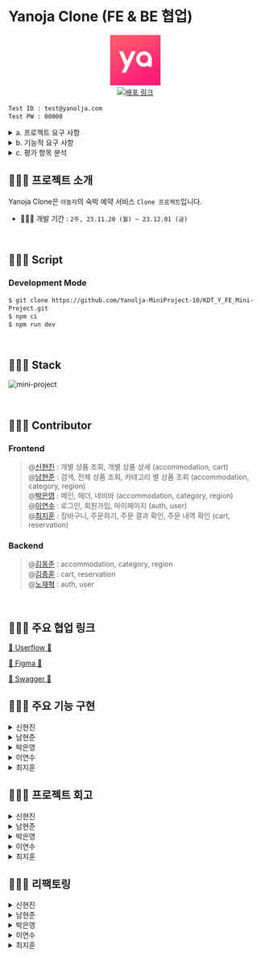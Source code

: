 # Yanoja Clone (FE & BE 협업)

<p align="center">
  <img src="public/favicon.ico"  width="100" height="100"/><br/>
  <a href="https://yanolja.vercel.app/">
    <img src="https://img.shields.io/badge/배포 링크-212125?style=for-the-badge&logoColor=white" alt="배포 링크"/>
  </a>
</p>

```
Test ID : test@yanolja.com
Test PW : 00000
```

<details>
<summary>a. 프로젝트 요구 사항</summary>

  [회원 회원가입 기능]

  - [ ] 회원은 회원가입을 할 수 있습니다.  
  - [ ] 기본 정보는 ID 역할로 이메일 주소와, 비밀번호, 이름 입니다.

  [회원 로그인 기능]

  - [ ]  이메일과 비밀번호로 로그인할 수 있습니다.
  - [ ]  회원 정보를 저장해둔 데이터베이스를 검색하여 해당 사용자가 유효한 사용자 인지 판단합니다.
  - [ ]  상품 조회(전체, 개별), 회원 가입은 로그인 없이 사용 가능합니다. 이 외 기능은 로그인이 필요합니다.

  [전체 상품 목록 조회]

  - [ ]  데이터베이스에서 전체 상품 목록을 가져옵니다.
  - [ ]  이미지, 상품명, 상품가격을 기본으로 출력합니다.
  - [ ]  재고에 따라 품절일 경우, 출력 여부에 대해선 팀별로 결정합니다.
  - [ ]  (옵션) 카테고리를 분류하여, 상품을 출력할 수도 있습니다.
  - [ ]  한 페이지에 출력되는 상품 개수는 팀별로 정하여, 페이징을 수행합니다.

  [개별 상품 조회]

  - [ ]  전체 상품 목록에서 특정 상품 이미지를 클릭하면, 해당 상품에 대한 상세 정보를 상품에 저장해 둔 데이터베이스에서 가져옵니다.
  - [ ]  이미지, 상품명, 상품가격, 상품 상세 소개 (1줄 이상)을 기본으로 출력합니다.
  - [ ]  재고에 따라 품절일 경우, 화면 구성은 팀별로 결정합니다.

  [상품 옵션 선택]

  - [ ]  상품 상세 소개 페이지에서 상품 옵션을 선택할 수 있습니다.
  - [ ]  날짜, 숙박 인원은 기본으로 포함됩니다.
  - [ ]  이 외 룸 형태 등 필요한 요소는 팀별로 기획합니다.

  [장바구니 담기]

  - [ ]  상품 옵션을 선택한 후, 장바구니 담기 버튼을 클릭하면 선택한 상품이 장바구니에 담깁니다.

  [장바구니 보기]

  - [ ]  장바구니에 담긴 상품 데이터 (이미지, 상품명, 옵션 등)에 따른 상품별 구매 금액, 전체 주문 합계 금액 등을 화면에 출력합니다.
  - [ ]  체크 박스를 통해 결제할 상품을 선택/제외할 수도 있습니다.
  - [ ]  주문하기 버튼을 통해 주문/결제 화면으로 이동합니다.

  [주문하기]

  - [ ]  장바구니에서 주문하기 버튼 또는 개별 상품 조회 페이지에서 주문하기 버튼을 누르면 전환되는 페이지입니다.
  - [ ]  만 14세 이상 이용 동의를 체크 박스로 입력 받으면, 화면 최하단에 결제하기 버튼이 활성화됩니다.

  [결제하기]

  - [ ]  주문 페이지에서 결제하기 버튼을 클릭하면, 실제 결제 로직 및 절차 없이 상품을 바로
  주문한 것으로 처리합니다.
  - [ ]  주문을 저장하는 데이터베이스에 주문 정보를 저장합니다.

  [주문 결과 확인]

  - [ ]  결제를 성공적으로 처리하면, 주문한 상품(들)에 대한 주문 결과를 출력해줍니다.

  [(옵션) 주문 내역 확인]

  - [ ]  별도 주문 내역 페이지에 여태 주문한 모든 이력을 출력해줍니다.

</details>

<details>
<summary>b. 기능적 요구 사항</summary>

  [공통]

  - [ ]  모든 단계에서 협업을 기반으로 프로젝트를 진행합니다.
  - [ ]  각 기능을 구현하기 위해 HTTP Request Body / Response Body 에 전달할 데이터는 프론트엔드와 백엔드의 협업을 통해 결정합니다.
  - [ ]  모든 단계에서 **테스트를 수행**합니다.

  [프론트엔드]

  - [ ]  사용자 인터페이스 예시를 참고하여, 화면을 구성합니다.
  - [ ]  API 명세에 따라 백엔드에 전달된 JSON 데이터를 필요에 따라 정돈하여 화면에 출력합니다.
  - [ ]  프론트엔드 단에서 **유효성 검사**를 수행해야하는 지점을 고려합니다.
  - [ ]  React.js 또는 Next.js를 기반으로 구현하며, 컴포넌트 단위로 구조를 설계합니다.
  - [ ]  (옵션) 페이징 처리 시, **무한 스크롤**을 고려합니다.

</details>

<details>
<summary>c. 평가 항목 분석</summary>

  [프로젝트 관리]

  - [ ]  일정을 설정하고 업무를 효과적으로 분배하고 관리했는가?
  - [ ]  일정 계획 및 관리, 업무 분배, 이슈 관리 등 프로젝트 관리에 충실히 노력했는가?

  [설계]

  - [ ]  사용자 경험(UX)을 고려한 사용자 친화적인 인터페이스(UI)로 사용에 어색함 또는 불편함이 없는가?
  - [ ]  API 문서에 모든 기능을 포함하고, Request/Response 에 대해 명확히 설명하였는가?
  - [ ]  데이터베이스 테이블 간 연관관계를 적절히 설정하였는가?

  [기능]

  - [ ]  Spring Security 의 인증/인가를 활용하여 회원가입/로그인 기능을 구현하였는가?
  - [ ]  프론트엔드에서 필요한 유효성 검사가 1 개 이상 고려되었는가?
  - [ ]  이메일, 비밀번호, 이름을 포함한 정보로 회원 가입 기능이 구현되었는가?
  - [ ]  이메일과 비밀번호로 로그인 기능이 구현되었는가?
  - [ ]  숙박 상품 전체 조회 기능이 정상적으로 구현되었는가?
  - [ ]  숙박 상품 개별 조회 기능이 정상적으로 구현되었는가?
  - [ ]  장바구니(담기, 보기) 기능이 정상적으로 구동되는가?
  - [ ]  주문하기 기능이 정상적으로 구동되는가?
  - [ ]  결제하기 기능이 정상적으로 구동되는가?
  - [ ]  결제하기가 성공할 경우, 주문 결과를 확인할 수 있는가?

  [프로젝트 완성도]

  - [ ]  Open API 의 데이터를 검증하고 적절하게 활용하였는가?
  - [ ]  화면 컴포넌트 단위는 적절한가?
  - [ ]  코드 품질과 안정성을 고려하여 테스트 케이스를 작성하고 테스트를 수행했는가?

  [협업 및 커뮤니케이션]

  - [ ]  협업 도구와 팀원들 간의 원활한 커뮤니케이션을 얼마나 잘 이끌어 나갔는가?
  - [ ]  팀원들과의 원활한 커뮤니케이션과 정보 공유를 수행했는가?

</details>

## 🧑🏻‍💻 프로젝트 소개

Yanoja Clone은 `야놀자`의 숙박 예약 서비스 `Clone 프로젝트`입니다.

- 🧑🏻‍💻 개발 기간 : `2주, 23.11.20 (월) ~ 23.12.01 (금)`

<br/>

## 🧑🏻‍💻 Script

### Development Mode

```
$ git clone https://github.com/Yanolja-MiniProject-10/KDT_Y_FE_Mini-Project.git
$ npm ci
$ npm run dev
```

<br/>

## 🧑🏻‍💻 Stack

![mini-project](https://github.com/cs-yum/cs-yum-blog/assets/101972330/ea06a2f1-e5c6-4d9f-8b8a-7b4431eb5837)

<br/>

## 🧑🏻‍💻 Contributor
### Frontend
> @[신현진](https://github.com/xxxjinn) : 개별 상품 조회, 개별 상품 상세 (accommodation, cart)  
> @[남현준](https://github.com/applevalley) : 검색, 전체 상품 조회, 카테고리 별 상품 조회 (accommodation, category, region)  
> @[박은영](https://github.com/SKY-PEY) : 메인, 헤더, 네비바 (accommodation, category, region)  
> @[이연수](https://github.com/suehub) : 로그인, 회원가입, 마이페이지 (auth, user)  
> @[최지훈](https://github.com/JitHoon) : 장바구니, 주문하기, 주문 결과 확인, 주문 내역 확인 (cart, reservation)

### Backend
> @[김동준](https://github.com/Kim-Dong-Jun99) : accommodation, category, region  
> @[김종훈](https://github.com/whdgns5059) : cart, reservation  
> @[노재혁](https://github.com/NoJaeHyuk) : auth, user

<br/>

## 🧑🏻‍💻 주요 협업 링크

[🥇 Userflow 🥇](https://www.figma.com/file/nXHa5NqJdIhkRjZIQ3a2kq/mini-project?type=whiteboard&node-id=0%3A1&t=5zXImadm92h4kzvE-1)

[🥇 Figma 🥇](https://www.figma.com/file/xzhsFAOTqHb6HgtcopNyq8/miniProject?type=design&node-id=0%3A1&mode=design&t=3IQv0goIdhTfOUTv-1)

[🥇 Swagger 🥇](https://ybe-mini.site/swagger-ui/index.html)

## 🧑🏻‍💻 주요 기능 구현
<details>
<summary>신현진</summary>

- **숙소 상세 페이지**
    - 숙소 정보 (이름, 주소, 소개)를 보여줍니다.
    - 해당 숙소에 존재하는 객실의 목록과, 정보(객실 이름, 체크인/아웃 시간, 숙박 기간, 가격, 남은 객실의 수, 인원)를 보여줍니다.
    
    - 장바구니 버튼을 누르면 해당 객실이 장바구니에 담긴 뒤 toast가 나오고, 해당 toast를 통해 장바구니로 이동이 가능합니다.
    - 예약하기 버튼을 누르면 해당 객실에 대한 단일 상품 예약 페이지로 이동합니다.
    - 상세보기 버튼을 누르면 해당 객실의 상세 페이지로 이동합니다.
    
    - 사용자가 선택한 날짜, 인원에 따라 예약 마감/인원 초과에 관한 text를 띄워주고, 이에 따라 장바구니와 예약하기 버튼(text⇒예약 불가로 변경)이 비활성화됩니다.
    
- **객실 상세 페이지**
    - 객실 정보 (이름, 체크인/아웃 시간, 가격, 숙박 기간, 소개, 남은 객실 개수, 인원)를 보여줍니다.
    
    - 하단 바
        - 사용자가 선택한 날짜, 인원, 가격, 숙박 기간 정보를 보여줍니다.
        - 장바구니 버튼을 누르면 해당 객실이 장바구니에 담긴 뒤 toast가 나오고, toast를 통해 장바구니로 이동이 가능합니다.
        - 예약하기 버튼을 누르면 해당 객실에 대한 단일 상품 예약 페이지로 이동합니다.
    
- **404 페이지**
    - 사용자가 잘못된 url을 입력했을 때 이동하는 페이지입니다.
    - 버튼을 통해 메인으로 이동이 가능합니다.

</details>

<details>
<summary>남현준</summary>

- **공통 컴포넌트**
    - 숙박 날짜, 인원, 지역을 선택할 수 있는 nav 구현
        - 각각의 정보를 recoil로 관리해 날짜와 인원 정보를 필요로 하는 다른 페이지에서 가져와 사용할 수 있게 구현
        - react-datepicker 라이브러리 커스텀을 통한 숙박 기간 설정 구현
            - 현재 날짜로부터 최대 6개월, 연속 14일만 선택 가능하게 디자인

- **전체 상품 조회 페이지**
    - 전체 상품 목록 조회
    - 반응형 디자인 적용

- **검색 페이지**
    - state로 관리하는 inputValue가 변경될 때마다 API를 호출하지 않게 디바운싱 적용
    - 반응형 디자인 적용

- **카테고리별 상품 조회 페이지**
    - 반응형 디자인 적용

</details>

<details>
<summary>박은영</summary>

- **디자인**
    - 로딩 시에 스켈레톤을 먼저 보여주며, 반응형을 구현했다.

- **이벤트 캐러셀**
    - openAPI

- **카테고리**

- **모든 숙소 둘러보기**
    - 전체 숙소 조회 API

- **최근 본 상품의 연관 상품** 
    - 고객이 클릭해서 본 숙소에서 정보를 recoil에 저장하고 불러와 메인에 보여준다.
    - 로그인을 하지 않거나, 클릭한 상품이 없을 경우 보여주지 않는다.

- **지역 별 상품 추천** 
    - 모든지역API, 지역별숙소조회API
    - 지역에 따른 숙소를 분류해서 보여준다.

- **예약 숙소 랭킹** 
    - 랭킹 숙소 API
    - 예약 빈도에 따른 숙소를 불러온다

- **헤더** 
    - 페이지별로 헤더의 제목과 아이콘 등의 배열을 바꾼다

- **푸터**

- **내비바** 
    - 메인에서 보여주며, 예약내역 확인페이지, 마이페이지로 이동한다. 가운데의 야놀자 마크와 투탑버튼으로 화면 상단으로 이동한다.

</details>

<details>
<summary>이연수</summary>

- **회원가입**
    - 이름, 이메일, 비밀번호 유효성을 검사하고, 이메일 중복을 확인한 후 버튼이 활성화됐을 때 유저 정보를 생성합니다.
    
- **로그인**
    - 가입되어 있는 유저의 이메일과 비밀번호 계정으로 로그인을 합니다.
    - 이메일 또는 비밀번호가 존재하지 않을 경우 ‘이메일 또는 비밀번호가 일치하지 않습니다.’ 라는 메시지가 렌더링됩니다.

- **토큰 재발급**
    - API 호출 시 토큰이 만료됐을 때, 토큰을 재발급 받고 기존에 호출하려고 했던 API를 재호출합니다.
    
- **사용자 정보 수정**
    - 로그인한 유저의 이름을 변경합니다. 변경에 성공했을 경우 변경된 이름으로 바로 변경됩니다.

</details>

<details>
<summary>최지훈</summary>

- **장바구니 페이지**
    - 로그인한 유저만 접근이 가능합니다.
    - 장바구니에 담긴 상품이 없을 때와 있을 때 보여지는 UI를 분리하였습니다.
    - 장바구니에 상품이 담겨 있을 때, 전체 선택 기능, 선택 숙소 삭제, 개별 숙소 삭제 기능, 결제하기 버튼 기능을 활성화 합니다.
    - 사용자가 선택한 장바구니 상품에 따라서 총 상품 금액을 다르게 받아와 실시간으로 보여줍니다.
    - 사용자가 장바구니 숙소를 삭제하면 서버에 DELETE 요청을 하고 업데이트 된 서버 상태를 바로 화면에 보여줍니다.
    
- **주문하기 페이지**
    - 로그인한 유저만 접근이 가능합니다.
    - 예약 전 주의 사항을 사용자에게 보여줍니다.
    - 장바구니에서 선택한 상품 정보만 받아와 예약 대기 상품을 보여줍니다.
    - 사용자가 방문 수단을 필수로 선택하도록 합니다.
    - 사용자 정보를 GET 하여 예약자 정보를 보여줍니다.
    - 결제 전 확인 사항을 필수로 선택하도록 합니다.
    - 모든 체크 박스를 선택했을 때 결제하기 버튼이 활성화 됩니다.
    
- **주문 결과 확인 페이지**
    - 로그인한 유저만 접근이 가능합니다.
    - 주문 완료 메시지를 보여줍니다.
    - 사용자가 결제한 숙소 정보를 보여줍니다.

- **주문 내역 확인**
    - 로그인한 유저만 접근이 가능합니다.
    - 지금까지 예약한 전체 내역을 보여줍니다.
    - 결제 단위로 숙소를 묶어서 보여줍니다.
    - 예약 취소 버튼을 누르게 되면 예약 재확인 모달이 뜨며, 예약 취소를 하면 서버에 상태를 업데이트하고 해당 상태를 바로 사용자에게 실시간으로 보여줍니다.

</details>

## 🧑🏻‍💻 프로젝트 회고
<details>
<summary>신현진</summary>

- 백엔드 분들과 제대로 협업 하는 것은 이번 프로젝트가 처음이었습니다. 이전부터 소통의 중요성에 대한 말을 많이 들었어서 혹시 안좋은 상황이 생길까 걱정도 되었는데, 좋은 분들과 한 팀이 되어 서로 얼굴 붉히는 일 없이 배려하며 협업을 진행할 수 있었던 것에 대해 감사한 마음입니다.

- 부족한 실력을 가지고 있지만 조장을 맡게 되어서 부담이 되었었는데, 적지 않은 양의 피드백에 즉각적으로 대응을 해주시고, 잘 안풀리는 부분이 있을 때는 본인의 일처럼 다함께 고민해주시던 프론트엔드 팀원분들께도 너무 감사한 마음이 듭니다.

- 개인적으로 기간이 조금 더 길었다면 기한에 쫓기지 않고 조금 더 기능을 추가하거나 더욱 단단한 프로젝트를 완성시킬 수 있지 않았을까 하는 아쉬움이 정말 많이 남아서, 리팩토링 기간을 아깝게 보내지 않고 이어서 공부하는 시간을 가지고자 합니다.

- 먼 거리에 있던 가까운 거리에 있던 모두 현장에 나와 낮부터 밤까지 계속해서 함께 진행을 해서 피곤할 때도 있었지만 계속해서 해야 할 일이 생기고, 그 일을 해결해나가며 진심으로 재미있다는 생각이 들었고, 완벽하지는 않더라도 완성을 하고 얻게 된 성취감은 무엇과도 비교하지 못할 소중한 자산이라고 생각해 정말 의미 있는 시간을 보냈다고 말할 수 있을 것 같습니다.

</details>

<details>
<summary>남현준</summary>

- 백엔드와의 협업이 처음 이루어지는 프로젝트였기 때문에 2주라는 짧은 시간동안 성공적으로 기능을 구현하고 프로젝트를 잘 해낼 수 있을지 걱정이 많았는데, 운이 좋게도 너무나 좋은 분들을 만나 성공적으로 마무리할 수 있었던것같습니다! API 관련해서 문의드릴 때마다 항상 친절하게 알려주신 백엔드팀 동준님, 재혁님, 종훈님께 매우 감사드리며 항상 웃으면서 즐겁게 프로젝트 진행할 수 있게 이끌어주신 프런트팀 은영님, 연수님, 지훈님, 현진님께도 매우 감사드립니다! 정말 저희 팀 분위기 너무 훈훈하고 소통도 잘 되고 좋았어요… 할 수만 있다면 파이널까지 함께 하고 싶다고 생각했습니다!

- 검색, 상품 조회, 카테고리별 상품 조회 기능을 담당하게 되면서 2가지 고민이 생겼는데, 하나는 컴포넌트 구조를 어떻게 효율적으로 가져갈 것인지, 그리고 어떻게 API의 호출을 최소화할 것인지였습니다.
    - 공통 컴포넌트는 어려워
        - 상품 전체 조회와 카테고리별 상품 조회는 물론이고, 검색 기능 역시 사용자로부터 입력받은 특정 검색어를 전달 인자로 한 조회이기 때문에, 상품을 조회하고, 그 결과를 보여주는 하나의 공통된 컴포넌트가 중심이 될 것이라고 생각하였습니다.

        - 이 과정에서, 과연 어디까지가 공통된 기능이며 어느 부분을 각 컴포넌트별로 분리해야 할지 고민하는 과정에서 많은 시간을 사용하게 되었는데, 이전까지는 일단 구현하고 본다는 마음가짐이었지만 이번 프로젝트에서의 경험을 통해 큰 흐름에서의 구조에 대해 조금 더 깊게 생각하게 되는 계기가 되었습니다.

    - API 호출을 줄이자
        - 단순하게는 서버 비용을 줄이는 측면도 있겠지만, 프런트엔드 측면에서도 더 효율적인 코드를 작성하기 위해, 검색 페이지에서 사용자로부터 입력을 받을 때마다 조회하는 것이 아닌 디바운싱을 적용해 호출 횟수를 줄일 수 있었습니다.

        - 데이터 캐싱 등에 대한 기대를 가지고 리액트 쿼리를 사용하게 되었지만, 라이브러리에 대한 숙련도가 많이 부족해 기대한 것만큼 효율적으로 사용하지 못한 것이 많이 아쉬웠습니다.

</details>

<details>
<summary>박은영</summary>

- 처음 미니를 시작할 때 토이2와 사용하는 것들이 거의 똑같아서 크게 어려움이 없을 거라 생각했다.

- 시간을 널널하게 가지며 api 호출이나 리액트 최적화 등에 시간을 더 쓸거라 생각했지만, 이전과 달리 세세하게 신경 쓸 부분들이 많아 새로 도전하지 못한 부분들이 있어 아쉬움이 컸다. 

- 그래도 리팩토링 기간이 있으니 기능적인 부분과 최적화에 더 힘을 써 보고 싶다.

</details>

<details>
<summary>이연수</summary>

- 프론드, 백엔드 분들과 함께 프로젝트를 진행할 수 있어서 좋은 경험이었던 것 같습니다. 모든 분들이 다 열심히 즐겁게 참여하셔서 저도 즐겁게 진행할 수 있었습니다.

- 토큰을 관리하며는 로그인이 처음이라 여러움을 많이 겪었는데, 백엔드분들과 함께 구현하면서 많이 배울 수 있었습니다. 기간이 조금 더 길었다면 쿠키로 관리할 수 있도록 구현해봤을 텐데, 개인적으로 조금 아쉬웠습니다. 

- 마지막까지 모든 분들과 열심히 완성할 수 있어서 많이 배울 수 있었고 의미있는 시간이었습니다.

</details>

<details>
<summary>최지훈</summary>

- 첫 백엔드와의 협업을 통해 프로젝트 초반 데이터 구조 설계의 중요성을 깨닫게 되었습니다. 

- 단순 기능 구현을 우선시 하는 것 보다, 담당한 기능에 대해서 충분히 백엔드와 소통하고 다양한 예외 사항에대해서도 사전에 많은 시간을 들여 합의해야 프로젝트 완성도가 높아질 수 있다는 점을 알 수 있었습니다.

- 리코일과 리액트 쿼리를 활용하여 장바구니 구현을 해보면서, 클라이언트 및 서버 상태 관리를 하는데 많은 공부를 할 수 있었습니다.

- 공통 컴포넌트 작업을 하는데 어려움을 겪었습니다. 페이지마다 조금씩 다른 데이터 조건을 하나씩 추가를 하다보니 가독성이 많이 떨어졌고, 결국 다시 분리하여 작업하는 일이 많았습니다. 단순 UI로만 공통 컴포넌트를 묶는것이 아닌, 같은 UI여도 데이터가 어떻게 다른지 생각하여 작업해야겠다고 느꼈습니다. (리팩토링 과정에서 해당 문제점을 해결하였습니다.)

- 

</details>

## 🧑🏻‍💻 리팩토링

<details>
<summary>신현진</summary>

- **숙소 이미지 깜빡임 관련**
    
    
    숙소 상세 페이지의 주소는 다음과 같이 구성되어 있습니다.
    `/accommodation/:id` (숙소 고유 id)

    <br/>
    
    ##### ❓ 문제
    
    숙소 a의 상세 페이지에 들어갔다 나온 뒤 또 다른 숙소 b의 상세 페이지에 들어갔을 때,  숙소 a의 이미지가 잠깐 보였다가 b의 이미지로 바뀌면서 깜빡이는 것 처럼 보이는 현상이 있었습니다.
    
    <br/>

    ##### 💡해결
    
    - getAccommodationInfoData 함수를 통해 숙소 상세 정보를 받아오는 API를 호출하고 있는 React-Query를 활용한 코드입니다.
    
    - **이전 방식**
        
        ```jsx
        export const useAccommodationInfoQuery = ({
          id,
          reservationStartDate,
          reservationEndDate,
          member,
        }: AccommodationInfoParams) => {
          const { startDate, endDate } = useRecoilValue(accommodationDateState);
          const { guest } = useRecoilValue(accommodationMemberState);
          return useQuery({
            queryKey: ["getAccommodationInfoData", startDate, endDate, guest],
            queryFn: () => getAccommodationInfoData({ id, reservationStartDate, reservationEndDate, member }),
          });
        };
        ```
        
        - 리팩토링 전에는 queryKey에 id를 작성하지 않았습니다.
     
          <br/>
          
    - **리팩토링 후**
        - queryKey 배열에 id를 추가로 작성해주었습니다.
        
        ```jsx
        //생략
          return useQuery({
            queryKey: ["getAccommodationInfoData", startDate, endDate, guest, id],
            queryFn: () => getAccommodationInfoData({ id, reservationStartDate, reservationEndDate, member }),
          });
        };
        ```
        
    <br/>

    ##### ❗결과
    
    1. **캐시 분리**: 리팩토링 후에 각 **`id`**에 대한 별도의 캐시가 생성되어, 서로 다른 숙박 시설에 대한 정보를 더 효과적으로 관리할 수 있게 되었습니다.
    
    2. **쿼리 호출의 정확성 강화**: **`queryKey`**가 더 다양한 정보를 포함하므로, 쿼리 호출이 더 정확하게 이루어질 수 있습니다. 특히, **`id`**를 추가함으로써 해당 숙박 시설에 대한 정보를 정확하게 가져올 수 있게 되었습니다.

    <br/>
    <br/>

- **장바구니 연속 호출 방지**
    
    
    로그인 된 상태일 때, 숙소 상세 페이지 혹은 방 상세 페이지에서 장바구니 버튼을 누르면 3초간 Toast가 뜨도록 구현했습니다.
    
    <br/>
    
    ##### ❓ 문제
    
    Toast가 뜨는 3초 동안 사용자가 또 다시 장바구니 버튼을 누르게 되었을 때 Toast가 중복해서 뜨지는 않지만 장바구니에 상품이 추가되는 상황이 발생합니다.

    <br/>
    
    ##### 💡해결
    
    - postCart 함수를 통해 장바구니에 상품을 추가하는 API를 호출하고 있는 React-Query를 활용한 코드입니다.
 
      <br/>
    
    - **리팩토링 후**
        - onSuccess 함수 내부에 setTimeout 메서드를 사용해서 Toast가 떠있는 시간 (3초) 동안에 버튼을 disabled 상태가 되도록 했습니다.
            
            ```jsx
            export const usePostCart = () => {
              const queryClient = useQueryClient();
            
              const navigation = useNavigate();
            
              const setIsButtonDisabled = useSetRecoilState(cartButtonState);
            
              return useMutation({
                mutationFn: ({ roomOptionId, numberOfGuest, reservationStartDate, reservationEndDate, stayDuration }: PostCart) => {
                  return postCart(roomOptionId, numberOfGuest, reservationStartDate, reservationEndDate, stayDuration);
                },
                onSuccess: () => {
                  setIsButtonDisabled(true);
                  queryClient.invalidateQueries({ queryKey: ["fetchCarts"] });
                  setTimeout(() => setIsButtonDisabled(false), 3000);
                },
                onError: () => {
                  window.alert("장바구니에 상품을 추가하는 과정에서 문제가 발생했습니다. 메인화면으로 돌아갑니다.");
                  navigation("/");
                },
              });
            };
            ```
            
        - disabled를 `Recoil` 을 사용한 이유는 실제 CartButton 컴포넌트에서 이를 통해 버튼의 상태를 변경시키기 위함입니다.
            
            ```jsx
            <style.CartButton onClick={() => !cartButtonDisabled && (user.accessToken ? handleAddCart() : setLogInModal(true))}>
                <style.CartIcon />
            </style.CartButton>
            ```
            
    <br/>
    
    ##### ❗결과
    
    - 이를 통해 장바구니에 상품을 추가하는 것에 성공했으나 Toast가 띄워져 있을 때에는 중복으로 추가되는 것이 불가능하고, 다른 상품을 추가하기 위해서는 잠시 기다려야 한다는 사실을 사용자에게 제공할 수 있게 되었습니다.

<br/>
<br/>

- **로그인 모달 버그**
    
    
    로그인 되지 않은 상태일 때 장바구니 버튼/예약하기 버튼을 누르면 로그인이 필요하다는 모달이 나오게 됩니다.
    
    <br/>
    
    ##### ❓ 문제
    
    로그인을 하지 않은 채로 장바구니 버튼을 누름 → 로그인 모달이 띄워짐 → 로그인 화면으로 이동 → 로그인 진행 → 숙소 상세 페이지 진입
    
    위 과정에서 
    
    - 로그인을 이미 한 상태임에도
    - 장바구니/예약하기 버튼을 누르지 않고 그저 상세 페이지로 진입했을 뿐임에도
    
    로그인 모달이 띄워지는 버그가 발생하였습니다.

    <br/>
    
    ##### 💡해결
    
    - 숙소 상세 페이지에서 `Recoil` 을 사용해 전역으로 관리하는 userState를 가져와 사용합니다.
    - 이를 useEffect 내부에서 accessToken이 있을 시에 로그인 모달이 닫히도록 처리해주는 것으로 해결하였습니다.
    
    ```jsx
    const user = useRecoilValue(userState);
    
    useEffect(() => {
        //관련 없는 코드이므로 생략
        if (user.accessToken) {
          setLogInModal(false);
        }
      }, [/*생략*/, user.accessToken]);
    ```

</details>

<details>
<summary>남현준</summary>

### 캘린더 날짜 설정 / 인원 설정 관련 리팩토링

- 문제
    - 숙박 상품을 조회하는 경우, 캘린더 컴포넌트 내에서 시작-종료일을 설정하거나, 인원 컴포넌트 내에서 숙박 인원을 변동하려는 경우 오류가 발생하는 경우 발생
- 기존 코드를 통한 원인 파악
    
    ```jsx
    const setAccommodationDateState = useSetRecoilState(accommodationDateState);
    const handleDatePick = dates => {
        const [start, end] = dates;
        setAccommodationDateState({
          startDate: start,
          endDate: end,
        });
      };
    ...
    <DatePicker
      selected={startDate}
      onChange={handleDatePick}
      selectsRange
      shouldCloseOnSelect={false}
      startDate={startDate}
      endDate={endDate}
      locale={ko}
      monthsShown={6}
      inline
    />
    ```
    
    - 위와 같이 설정하였을 때, 사용자가 캘린더 안에서 날짜를 클릭할 때마다 react-datepicker 라이브러리의 DatePicker 컴포넌트에서 onChange 메서드가 동작하게 됩니다.
    - 이로 인해 시작 날짜의 변동이 발생하는데, 시작 날짜만 설정한 시점에서는 끝 날짜를 의미하는 endDate의 값이 null임에도 onChange 메서드에 전달 인자로 넘겨주고 있는 handleDatePick 함수 내에서 useSetRecoilState 훅으로 인해 recoil로 관리하는 날짜 상태의 값에 대한 변경이 이루어지게 되었습니다.
    - 컴포넌트가 리렌더링되며 새롭게 지정된 시작 날짜와 끝 날짜를 기준으로 상품 전체 조회 메서드를 호출할 때, 유효하지 않은 날짜 데이터(null)을 전달했기 때문에 오류가 발생하게 되었습니다.
- 개선
    - 날짜를 선택해도 useSetRecoilState 훅이 돌지 않게 개선
        
        ```jsx
        const handleDatePick = (dates: Array<Date | null>) => {
            const [start, end] = dates;
        
            setStartTime(start!);
            setEndTime(end!);
          };
        ...
          const handleDateChange = () => {
            setIsCalendarShow(prev => !prev);
            setAccommodationDateState({
              startDate: startTime,
              endDate: endTime,
            });
          };
        
        ...
        
        <DatePicker
          selected={startTime}
          onChange={handleDatePick}
          selectsRange
          shouldCloseOnSelect={false}
          startDate={startTime}
          endDate={endTime}
          minDate={new Date()}
          maxDate={handleMaxDate()}
          locale={ko}
          monthsShown={6}
          inline
        />
        <style.CalendarNav>
          <style.CalendarButton onClick={handleDateChange}>확인</style.CalendarButton>
        </style.CalendarNav>
        ```
        
        - 기존에는 날짜를 선택한 시점에(onChange 메서드가 동작할 시점) useSetRecoilState 훅이 동작하게 하였지만, 해당 훅이 동작하는 시점을 캘린더 컴포넌트 하단의 확인 버튼을 선택했을 때로 변경하였고, 이를 통해 상품 조회 API 호출시 올바른 날짜 데이터가 포함될 수 있도록 개선할 수 있었으며 기존 오류 역시 해결할 수 있었습니다.

</details>

<details>
<summary>박은영</summary>

### 메인홈&헤더 리팩토링
- CommonHeader에서 useMemo, memo 사용
-  MainHeader 장바구니 개수 불러오는 useQuery 수정
-> **장바구니 개수 버그** 해결, 홈 버튼, 뒤로가기 버튼으로 **이동 시 에러** 해결

에러 코드
```
//기존 하나의 useQuery 이용 시 enabled를 사용하지 않는 경우가 있어 이 부분에서 에러 발생

export const useFetchCarts = (isLoginModal?: boolean) =>
  useQuery({
    queryKey: ["fetchCarts"],
    queryFn: () => fetchCarts(),
    enabled: isLoginModal,
  });
```

에러 해결
```
//useQuery 분리 후 enabled 조건을 user로 변경

export const useFetchCarts = () =>
  useQuery({
    queryKey: ["fetchCarts"],
    queryFn: () => fetchCarts(),
  });

export const useFetchCartCount = (user: UserToken) =>
  useQuery({
    queryKey: ["fetchCarts"],
    queryFn: () => fetchCarts(),
    enabled: !!user.accessToken,
  });
```

</details>

<details>
<summary>이연수</summary>

#### 회원가입 버튼 연속 클릭 방지
* 문제 : 회원가입 버튼 연속 클릭 시 API 중복 호출되는 이슈
* 해결 : 버튼 클릭 여부를 확인할 수 있는 state를 선언하여 제출중/제출완료 상태를 체크해서 button ```disabled``` 설정
  ```tsx
  const handleSignup = async (e: React.FormEvent<HTMLFormElement>, email: string, password: string, name: string) => {
      e.preventDefault();
  
      if (isSubmitting) return; // 이미 제출 중이면 반환
      setIsSubmitting(true); // 제출 중으로 상태 변경
  
      try {
        const data = await postSignUp(email, password, name);
        if (data.status === 201) {
          alert("회원가입되었습니다.");
          navigate("/login");
        } else {
          alert("회원가입에 실패하였습니다.");
        }
      } catch (error) {
        console.error(error);
      } finally {
        setIsSubmitting(false); // 처리 완료 시 제출 중 상태 변경
      }
    };
  ```
<br/>

#### Refresh Token 만료 시 재로그인 로직 추가
* 문제 : Access Token 만료 시 재발급받는 로직만 있어서 Refresh Token 만료 시 에러 발생 
* 해결 : Refresh Token 만료 시 로그인 페이지로 이동하게 해서 재로그인하는 로직 추가
<br />
  
#### 401, 405 에러 핸들링
* 문제 : Token을 사용하는 API 호출 시 에러 핸들링이 불안정해 중복 alert 창이 뜨던 이슈
* 해결 : API를 호출하는 컴포넌트 내에서 ```try catch``` 문으로 공통된 에러 처리 패턴 사용
  ```tsx
    if (error.response.status === 401 || error.response.status === 405) {
      setUser({
        accessToken: "",
        refreshToken: "",
      });
      window.alert("인증 오류가 발생했습니다. 로그인을 다시 해주세요.");
      navigate("/login");
    } else {
      window.alert("사용 중 문제가 발생했습니다. 메인에서 다시 시도해주세요.");
      navigate("/");
    }
  }
  ```
<br/>

#### 프로필 수정 버튼 ```submit``` 으로 변경
* 문제 : 프로필 수정 모달에서 엔터키 입력 시 변경되지 않고 모달만 닫히던 이슈
* 해결 : 프로필 수정 버튼 type을 submit으로 변경
<br/>

#### 공통 헤더를 가지는 instance 생성
* 문제 : 같은 헤더를 사용하는 API들의 중복되는 코드 발생
* 해결 : 공통 instance를 생성하여 사용
  ```tsx
  const authInstance = axios.create({
    baseURL: "https://ybe-mini.site/",
    headers: {
      "Content-Type": "application/json",
      Authorization: accessToken,
    },
  });
  ```

</details>

<details>
<summary>최지훈</summary>

### 💡 문제
- 공통 컴포넌트 분리 작업에서의 의존성 파악 능력 부족  

- 여러 곳에서 함께 사용하는 컴포넌트가 시간이 갈수록 전달받는 속성과 조건문이 추가되면서 수정하기엔 몸집이 너무 커지는 현상을 경험하였습니다.  
    
### 💡 해결 방식
- 관련 아티클 정독 후 정리 및 공통 컴포넌트 생성

- FE 의존성에 대한 아티클을 정독하고 Blog에 해당 내용을 정리하였습니다. [blog 글 발행](https://cs-yum-blog.vercel.app/blog/Front-End%20%EC%9D%98%EC%A1%B4%EC%84%B1)  

- 공통 컴포넌트로 묶으려고 시도했던 각 페이지에서 요구하는 props와 상태, 함수, 컴포넌트, 타입을 하나씩 확인해 보았습니다.

- 공통 컴포넌트가 시간이 지날수록 수정하기 어려웠던 이유는 타입 의존성를 고려하지 않았기 때문이었습니다.

- 장바구니에서 페이지에서의 숙소 리스트와 예약 내역 확인 페이지에서 사용하는 숙소의 정보가 UI 측면에서는 동일했지만, 결제 전과 결제 후의 숙소 데이터 관리 방식이 달라지기 때문에 타입이 서로 달랐습니다.

    ```tsx
    // 장바구니 페이지에서의 숙소 리스트 타입

    export interface RoomOption {
    cartProductId: number;
    roomOptionId: number;
    name: string;
    thumbnailImage: string;
    capacity: number;
    pricePerNight: number;
    reservationStartDate: string;
    reservationEndDate: string;
    stayDuration: number;
    transportation?: string;
    totalPrice?: number;
    }
    ```

    ```tsx
    // 예약 내역 확인 페이지에서의 숙소 리스트 타입

    export interface PaymentRoomOption {
    paymentProductId: number;
    accommodationId: number;
    roomOptionId: number;
    name: string;
    thumbnailImage: string;
    capacity: number;
    pricePerNight: number;
    totalPrice: number;
    reservationStartDate: string;
    reservationEndDate: string;
    stayDuration: number;
    numberOfGuest: number;
    transportation: string;
    }
    ```

- 장바구니 페이지에서 RoomOption 타입을 사용하는 숙소 리스트의 경우 모두 공통 컴포넌트로 쉽게 묶을 수 있었습니다.

- 예약 내역 확인 페이지에서의 숙소 리스트 컴포넌트의 경우 독립적으로 관리하는 것으로 결정하였습니다.

</details>
